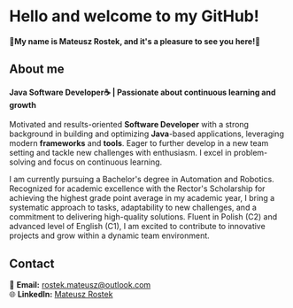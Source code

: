 # Hello and welcome to my GitHub!

#### 👋My name is Mateusz Rostek, and it's a pleasure to see you here!👋  

## About me
#### Java Software Developer☕ | Passionate about continuous learning and growth

Motivated and results-oriented **Software Developer** with a strong background in building and optimizing **Java**-based applications, leveraging modern **frameworks** and **tools**. Eager to further develop in a new team setting and tackle new challenges with enthusiasm. I excel in problem-solving and focus on continuous learning.

I am currently pursuing a Bachelor's degree in Automation and Robotics. Recognized for academic excellence with the Rector's Scholarship for achieving the highest grade point average in my academic year, I bring a systematic approach to tasks, adaptability to new challenges, and a commitment to delivering high-quality solutions. Fluent in Polish (C2) and advanced level of English (C1), I am excited to contribute to innovative projects and grow within a dynamic team environment.

## Contact
📧 **Email:** rostek.mateusz@outlook.com  
🌐 **LinkedIn:** [Mateusz Rostek](https://www.linkedin.com/in/mateuszrostek/)

